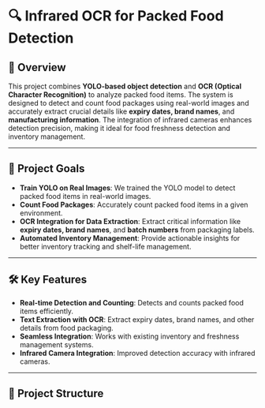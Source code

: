 # 🔍 **Infrared OCR for Packed Food Detection**

## 📜 **Overview**

This project combines **YOLO-based object detection** and **OCR (Optical Character Recognition)** to analyze packed food items. The system is designed to detect and count food packages using real-world images and accurately extract crucial details like **expiry dates, brand names**, and **manufacturing information**. The integration of infrared cameras enhances detection precision, making it ideal for food freshness detection and inventory management.

---

## 🚀 **Project Goals**

- **Train YOLO on Real Images**: We trained the YOLO model to detect packed food items in real-world images.
- **Count Food Packages**: Accurately count packed food items in a given environment.
- **OCR Integration for Data Extraction**: Extract critical information like **expiry dates, brand names**, and **batch numbers** from packaging labels.
- **Automated Inventory Management**: Provide actionable insights for better inventory tracking and shelf-life management.

---

## 🛠️ **Key Features**

- **Real-time Detection and Counting**: Detects and counts packed food items efficiently.
- **Text Extraction with OCR**: Extract expiry dates, brand names, and other details from food packaging.
- **Seamless Integration**: Works with existing inventory and freshness management systems.
- **Infrared Camera Integration**: Improved detection accuracy with infrared cameras.

---

## 📁 **Project Structure**
```
```
